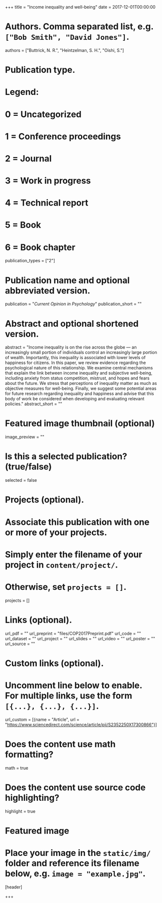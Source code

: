 +++
title = "Income inequality and well-being"
date = 2017-12-01T00:00:00

# Authors. Comma separated list, e.g. `["Bob Smith", "David Jones"]`.
authors = ["Buttrick, N. R.", "Heintzelman, S. H.", "Oishi, S."]

# Publication type.
# Legend:
# 0 = Uncategorized
# 1 = Conference proceedings
# 2 = Journal
# 3 = Work in progress
# 4 = Technical report
# 5 = Book
# 6 = Book chapter
publication_types = ["2"]

# Publication name and optional abbreviated version.
publication = "*Current Opinion in Psychology*"
publication_short = ""

# Abstract and optional shortened version.
abstract = "Income inequality is on the rise across the globe — an increasingly small portion of individuals control an increasingly large portion of wealth. Importantly, this inequality is associated with lower levels of happiness for citizens. In this paper, we review evidence regarding the psychological nature of this relationship. We examine central mechanisms that explain the link between income inequality and subjective well-being, including anxiety from status competition, mistrust, and hopes and fears about the future. We stress that perceptions of inequality matter as much as objective measures for well-being. Finally, we suggest some potential areas for future research regarding inequality and happiness and advise that this body of work be considered when developing and evaluating relevant policies."
abstract_short = ""

# Featured image thumbnail (optional)
image_preview = ""

# Is this a selected publication? (true/false)
selected = false

# Projects (optional).
#   Associate this publication with one or more of your projects.
#   Simply enter the filename of your project in `content/project/`.
#   Otherwise, set `projects = []`.
projects = []

# Links (optional).
url_pdf = ""
url_preprint = "files/COP2017Preprint.pdf"
url_code = ""
url_dataset = ""
url_project = ""
url_slides = ""
url_video = ""
url_poster = ""
url_source = ""

# Custom links (optional).
#   Uncomment line below to enable. For multiple links, use the form `[{...}, {...}, {...}]`.
url_custom = [{name = "Article", url = "https://www.sciencedirect.com/science/article/pii/S2352250X17300866"}]

# Does the content use math formatting?
math = true

# Does the content use source code highlighting?
highlight = true

# Featured image
# Place your image in the `static/img/` folder and reference its filename below, e.g. `image = "example.jpg"`.
[header]

+++

